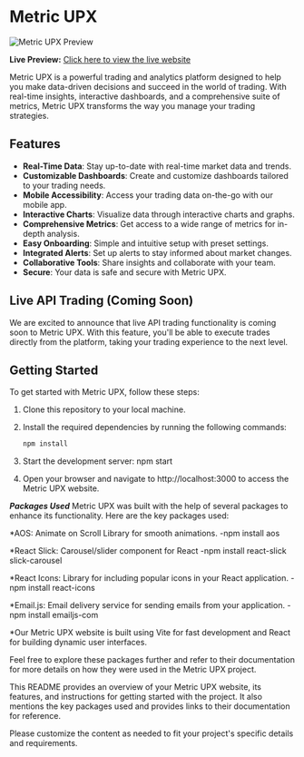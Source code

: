# Metric UPX

![Metric UPX Preview](./assets/metric_upx)

**Live Preview:** [Click here to view the live website](https://coderroy05.github.io/metric)

Metric UPX is a powerful trading and analytics platform designed to help you make data-driven decisions and succeed in the world of trading. With real-time insights, interactive dashboards, and a comprehensive suite of metrics, Metric UPX transforms the way you manage your trading strategies.

## Features

- **Real-Time Data**: Stay up-to-date with real-time market data and trends.
- **Customizable Dashboards**: Create and customize dashboards tailored to your trading needs.
- **Mobile Accessibility**: Access your trading data on-the-go with our mobile app.
- **Interactive Charts**: Visualize data through interactive charts and graphs.
- **Comprehensive Metrics**: Get access to a wide range of metrics for in-depth analysis.
- **Easy Onboarding**: Simple and intuitive setup with preset settings.
- **Integrated Alerts**: Set up alerts to stay informed about market changes.
- **Collaborative Tools**: Share insights and collaborate with your team.
- **Secure**: Your data is safe and secure with Metric UPX.

## Live API Trading (Coming Soon)

We are excited to announce that live API trading functionality is coming soon to Metric UPX. With this feature, you'll be able to execute trades directly from the platform, taking your trading experience to the next level.

## Getting Started

To get started with Metric UPX, follow these steps:

1. Clone this repository to your local machine.
2. Install the required dependencies by running the following commands:

   ```bash
   npm install


1. Start the development server:
npm start

2. Open your browser and navigate to http://localhost:3000 to access the Metric UPX website.


***Packages Used***
Metric UPX was built with the help of several packages to enhance its functionality. Here are the key packages used:

*AOS: Animate on Scroll Library for smooth animations.
-npm install aos

*React Slick: Carousel/slider component for React
-npm install react-slick slick-carousel

*React Icons: Library for including popular icons in your React application.
-npm install react-icons

*Email.js: Email delivery service for sending emails from your application.
-npm install emailjs-com

*Our Metric UPX website is built using Vite for fast development and React for building dynamic user interfaces.


Feel free to explore these packages further and refer to their documentation for more details on how they were used in the Metric UPX project.


This README provides an overview of your Metric UPX website, its features, and instructions for getting started with the project. It also mentions the key packages used and provides links to their documentation for reference.

Please customize the content as needed to fit your project's specific details and requirements.
